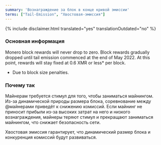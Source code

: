 ```yaml
---
summary: 'Вознаграждение за блок в конце кривой эмиссии'
terms: ["Tail-Emission", "Хвостовая-эмиссия"]
---
```


{% include disclaimer.html translated="yes" translationOutdated="no" %}

### Основная информация

Monero block rewards will never drop to zero. Block rewards gradually
dropped until tail emission commenced at the end of May 2022. At this point,
rewards will stay fixed at 0.6 XMR or less* per block.

* Due to block size penalties.

### Почему так

Майнерам требуется стимул для того, чтобы заниматься майнингом. Из-за
динамической природы размера блока, соревнование между @майнерами приведёт к
снижению комиссий. Если майнинг не приносит прибыли из-за высоких затрат на
него и низкого вознаграждения, майнеры теряют стимул и прекращают заниматься
майнингом, что снижает безопасность сети.

Хвостовая эмиссия гарантирует, что динамический размер блока и конкуренция
комиссий будут развиваться.

